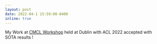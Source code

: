 ```yaml
---
layout: post
date: 2022-04-1 15:59:00-0400
inline: true
---
```


My Work at [CMCL Workshop](https://cmclorg.github.io/) held at Dublin with ACL 2022 accepted with SOTA results ! 